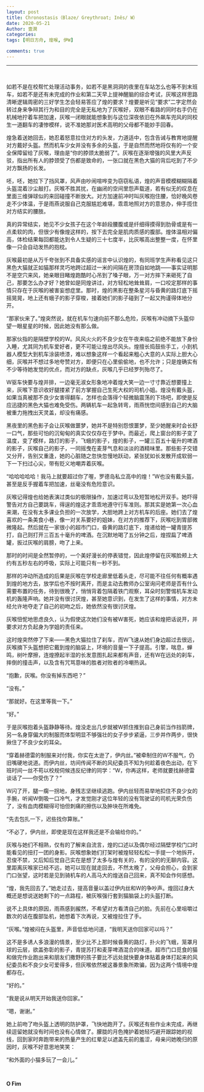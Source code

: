 ```yaml
---
layout: post
title: Chronostasis（Blaze/ Greythroat; Inês/ W）
date: 2020-05-21
Author: 壹澗
categories: 
tags: [明日方舟, 煌喉, 伊W]

comments: true
--- 
```


***

<br/>

如若不是在校帮忙处理活动事务，如若不是黑洞洞的夜里在车站怎么也等不到末班车，如若不是还有未完成的作业和第二天早上提神醒脑的综合考试，灰喉这样思路清晰逻辑周密的三好学生怎会轻易答应了煌的要求？煌要是听见“要求”二字定然会转过身来争辩其行为和目的完全是无私地为了灰喉好，双眼不看路的同时右手仍在机械地拧着车把加速，灰喉一闭眼就能想象到与这位深夜依旧在外飙车兜风的同校生一道翻车的凄惨模样，说不准她那对医术高明的父母都不能妙手回春。

煌急着送她回去，她忍着怒意拉住对方的头发，力道适中，包含告诫与教育地提醒对方戴好头盔。然而机车少女并没有多余的头盔，于是自然而然地将仅有的一个安全保障留给了灰喉，理由是“你的脖颈太脆弱了”。灰喉在逐渐增强的风里大声反驳，指出所有人的脖颈受了伤都是致命的，一张口就在黑色大猫的背后吃到了不少对方飘扬的长发。

呸，呸，她拉下了挡风罩，风声由吵闹喧哗变为窃窃私语，煌的声音模模糊糊隔着头盔混着沙尘敲打。灰喉不胜其扰，在幽闭的空间里怨声载道，若有似无的叹息在里面三维弹球似的来回碰撞不断放大。对方加速前冲时叫灰喉抱住腰，恰好晚风卷走不少体温，于是雨燕说服自己克服尴尬难堪，乖乖地照对方的意思办，伸手揽住对方结实的腰肢。

真的异常结实，她见不少女孩子在这个年龄段腰腹或是纤细得摸得到肋骨或是有一点柔软的肉，但很少有像煌这样的，按下去完全是肌肉质感的腹部。煌体温相对偏高，体检结果每回都能达到令人生疑的三十七度半，比灰喉高出整整一度，在怀里像一只会自动发热的抱枕。

灰喉最初是从万千夸张到不具备实感的谣言中认识煌的，有同班学生声称看见这只黑色大猫就正如猫那样灵巧地跨过超过一米的间隔在房顶自如地跳——事实证明那不是空穴来风，她亲眼目睹煌跑酷时心吊到了嗓子眼，万一对方摔下来砸死了自己，那要怎么办才好？她曾如是同煌讲过，对方轻松地耸耸肩，一口咬定那样的事情只存在于灰喉的被害妄想症里。那时，煌的黑影在整条星河与昏黄的路灯底下摇摇晃晃，地上还有蛾子的影子穿梭，接着她们的影子碰到了一起又拘谨得体地分开。

“那家伙来了。”煌突然说，就在机车匀速向前不那么危险，灰喉有冲动摘下头盔仰望一眼星星的时候，因此她没有那么做。

那家伙指的是隔壁学校的W。风风火火的不良少女在午夜来临之前绝不能放下身份入睡，尤其同为机车爱好者，更不可能让煌出尽风头。煌擅长捣鼓些手工，小到机器人模型大到机车涂装喷漆，难以想象这样一个看起来粗心大意的人实际上胆大心细，灰喉并不想过多地夸赞对方，即便只在心里偷偷地，也不允许；只是煌确实有不少等待她发觉的优点，而对方的缺点，灰喉几乎已经罗列殆尽了。

W驱车快要与煌并排，一边毫无淑女形象地冲着煌大笑一边一寸寸靠近想要撞上来，灰喉下意识收好腿搂紧了前方掌握自己生死大权的司机小姐。煌没有戴头盔，如果当真被那不良少女害得翻车，怎样也会落得个轻微脑震荡的下场吧，即使是反应迅捷的黑色大猫也难免受伤。两辆机车一起急转弯，雨燕恍惚间感到自己的大脑被重力拖拽出天灵盖，却没有痛感。

黑夜里的黑色影子会让灰喉做噩梦，她并不是特别怨恨噩梦，至少她醒来时会长舒一口气，那些可怕的沉甸甸的真实仅仅存在于梦中。而最近，爬上窗台的影子变了温度，变了模样，路灯的影子，飞蛾的影子，煌的影子，一罐三百五十毫升的啤酒的影子，灰喉自己的影子，一同摇曳在麦芽气息和淡淡的酒精味里。那些影子交错又分开，告别又重逢，她的心脏随之忽快忽慢地跃动，紧张犹如长发散开成软弱一下一下扫过心尖，带有贬义地嘲弄着灰喉。

“哈哈哈哈哈！我马上就要超过你了喔，罗德岛私立高中的煌！”W也没有戴头盔，甚至是反手握着车把加速，丝毫没有危险意识。

灰喉记得煌也给她表演过类似的极限操作，加速过弯以及短暂地松开双手。她吓得警告对方自己要跳车，得逞的煌这才乖乖地遵守行车准则。那其实是她第一次心血来潮，在没有太多课业负担的一次放学，大胆地跨上对方机车的后座。她们去了煌喜欢的一条美食小巷，像一对关系要好的姐妹，在对方的推荐下，灰喉吃到胃部微微隆起。然后就在一家很小的超市门口，昏黄的路灯底下，煌递给她一罐青提苏打，自己则打开三百五十毫升的啤酒。在沉默地喝了五分钟之后，煌捏扁了啤酒罐，扳过灰喉的肩膀，吻了上来。

那时的时间是全然暂停的，一个美好漫长的停表错觉，因此煌停留在灰喉脸颊上大约有五秒左右的呼吸，实际上可能只有一秒不到。

那样的冲动所造成的后果是灰喉在学校走廊里低着头走，尽可能不往任何有概率遇到煌的地方去，放学后也不按时离开，而是主动去教师办公室询问老师是否有什么需要布置的任务，待到很晚了，悄悄背着包隔着铁门观察，耳朵时刻警惕机车发动机的轰隆声响。她并没有很讨厌煌，甚至她意识到，在发生了这样的事情，对方未经允许地夺走了自己的初吻之后，她依然没有很讨厌煌。

灰喉忸怩地思虑良久，认为假使这次她们没有被W害死，她应该和煌把话说开，并要求对方负起身为学姐的责任来。

这时煌突然停了下来——黑色大猫拉住了刹车，而W飞速从她们身边超过去很远，灰喉摘下头盔想把它戴到煌的脑袋上，环境的音量一下子提高。引擎，喘息，蝉鸣，树叶摩擦，连煌撩起半湿的长发意图扎起来都有声音，还有W在远处的刹车，摔倒的撞击声，以及含有咒骂意味的胜者对败者的冷嘲热讽。

“抱歉，灰喉。你没有掉东西吧？”

“没有。”

“那就好。在这里等我一下。”

“好。”

于是灰喉抱着头盔静静等待。煌没走出几步就被W抓住推到自己身前当作挡箭牌，另一名身穿偏大的制服而体型明显不够强壮的女子步步紧逼，三步并作两步，很快揪住了不良少女的耳朵。

“穿着赫德雷的制服来对付我，你实在太逊了，伊内丝。”被牵制住的W不服气，仍旧嘴硬地说道。而伊内丝，坊间传闻不断的风纪委员不知为何趁着夜色出动，在下班时间一丝不苟以校规伺候违反纪律的同学：“W，你再这样，老师就要找赫德雷谈话了——你受伤了？”

W闪了开，腿一瘸一拐地，身残志坚继续逃跑。伊内丝轻而易举地扣住不良少女的手腕，听闻W倒吸一口冷气，才发觉刚才这位年轻的没有驾驶证的司机光荣负伤了，没有血肉模糊得可怕但刺痛的擦伤以及肿块在所难免。

“先去包扎一下，迟些找你算账。”

“不必了，伊内丝，即使是现在这样我还是不会输给你的。”

灰喉与她们不相熟，仅有的了解来自流言，煌的口述以及偶尔经过隔壁学校门口时能看见的扭打一团的身影。灰喉想象她们打架时被煌轻轻松松一手提一个地拆开，忍俊不禁，又后知后觉自己实在是想了太多与煌有关的，有的没的的无聊内容。这里距离灰喉家已经不远，她可以现在就走回去，不然太晚了，父母会担心，会到家门口张望，这时若是见到骑机车的人高马大的煌送自己回来，真不知会作何感想。

“煌，我先回去了。”她走过去，提高音量以盖过伊内丝和W的争吵声。煌回过身大概还是想说送她剩下的一点路程，被灰喉强行套到猫脑袋上的头盔打断。

说不上具体的原因，雨燕感到赧然，不希望对方看清自己的脸。先前在心里咀嚼过数次的话在腹部坠机，她想着下次再说，又被煌拉住了手。

“灰喉。”煌被闷在头盔里，声音低低地问道，“我明天送你回家可以吗？”

这不是多诱人多浪漫的情景，至少比不上那时候昏黄的路灯，扑火的飞蛾，笼罩月球的云层，欲盖弥彰的影子，青提苏打和麦芽啤酒混合的味道。超市门口觅食的猫和做完作业跑出来和朋友们撒野的孩子要比不远处就快要身体贴着身体打起来的风纪委员和不良少女可爱得多，但灰喉依然被这番景象所欺骗，因为这两个情境中煌都存在。

“好的。”

“我是说从明天开始我送你回家。”

“嗯，谢谢。”

她上前吻了吻头盔上透明的防护罩，飞快地跑开了。灰喉还有些作业未完成，再继续逗留她就没有时间也没有心情做了。朦胧的月色掩护着她轻巧避开跟踪她的视线，回到家时奔跑带来的热量产生的红晕足以遮盖先前的羞涩，母亲问她晚归的原因时，灰喉不好意思地笑笑：

“和外面的小猫多玩了一会儿。”

<br/>

**O Fim**